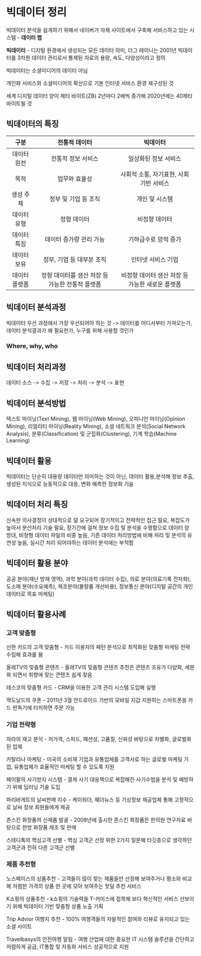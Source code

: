 # 빅데이터 정리
빅데이터 분석을 쉽게하기 위해서 네이버가 자체 사이트에서 구축해 서비스하고 있는 시스템 - **데이터 랩**

**빅데이터** - 디지털 환경에서 생성되는 모든 데이터 의미, 더그 레이니는 2001년 빅데이터를 3차원 데이터 관리로서 통제된 자료의 용량, 속도, 다양성이라고 정의

빅데이터는 소셜미디어의 데이터 아님

개인화 서비스와 소셜미디어의 확산으로 기본 인터넷 서비스 환경 재구성된 것

세계 디지털 데이터 양이 제타 바이트(ZB) 2년마다 2배씩 증가해 2020년에는 40제타 바이트될 것

## 빅데이터의 특징
| 구분 | 전통적 데이터 | 빅데이터 |
|:---:|:---:|:---:|
| 데이터 원천 | 전통적 정보 서비스 | 일상화된 정보 서비스 |
| 목적 | 업무와 효율성 | 사회적 소통, 자기표현, 사회 기반 서비스 |
| 생성 주체 | 정부 및 기업 등 조직 | 개인 및 시스템 |
| 데이터 유형 | 정형 데이터 | 비정형 데이터 |
| 데이터 특징 | 데이터 증가량 관리 가능 | 기하급수로 양적 증가 |
| 데이터 보유 | 정부, 기업 등 대부분 조직 | 인터넷 서비스 기업 |
| 데이터 플랫폼 | 정형 데이터를 생산 저장 등 가능한 전통적 플랫폼 | 비정형 데이터 생산 저장 등 가능한 새로운 플랫폼 |

## 빅데이터 분석과정
빅데이터 우선 과정에서 가장 우선되어야 하는 것 -> 데이터를 어디서부터 가져오는가, 데이터 분석결과가 왜 필요한가, 누구를 위해 사용할 것인가
### Where, why, who

## 빅데이터 처리과정
데이터 소스 -> 수집 -> 저장 -> 처리 -> 분석 -> 표현

## 빅데이터 분석방법
텍스트 마이닝(Text Mining), 웹 마이닝(Web Mining), 오피니언 마이닝(Opinion Mining), 리얼리티 마이닝(Reality Mining), 소셜 네트워크 분석(Social Network Analysis), 분류(Classification) 및 군집화(Clustering), 기계 학습(Machine Learning)

## 빅데이터 활용
빅데이터는 단순히 대용량 데이터만 의미하는 것이 아닌, 데이터 활용,분석해 정보 추출, 생성된 지식으로 능동적으로 대응, 변화 예측한 정보화 기술

## 빅데이터 처리 특징
신속한 의사결정이 상대적으로 덜 요구되어 장기적이고 전략적인 접근 필요, 복잡도가 높아서 분산처리 기술 필요, 장기간에 걸쳐 정보 수집 및 분석을 수행함으로 데이터 양 방대, 비정형 데이터 파일의 비중 높음, 기존 데이터 처리방법에 비해 처리 및 분석의 유연성 높음, 실시간 처리 되어야하는 데이터 분석에는 부적합

## 빅데이터 활용 분야
공공 분야(재난 방재 영역), 과학 분야(과학 데이터 수집), 의료 분야(의료기록 전자화), 도소매 분야(수요예측), 제조분야(불량품 개선비용), 정보통신 분야(디지털 공간의 개인 데이터로 목표 마케팅)

## 빅데이터 활용사례
### 고객 맞춤형
신한 카드의 고객 맞춤형 - 카드 이용자의 패턴 분석으로 최적화된 맞춤형 마케팅 전략 수립해 효과를 봄

올레TV의 맞춤형 콘텐츠 - 올레TV의 맞춤형 콘텐츠 추천은 콘텐츠 조유가 다양화, 세분화 되면서 취향에 맞는 콘텐츠 쉽게 찾음

테스코의 맞춤형 카드 - CRM을 이용한 고객 관리 시스템 도입해 실행

맥도날드의 쿠폰 - 2011년 3월 안드로이드 기반의 모바일 지갑 지원하는 스마트폰을 카드 판독기에 터치하면 주문 가능

### 기업 전략형
자라의 재고 분석 - 저가격, 스피드, 패션성, 고품질, 신뢰성 바탕으로 차별화, 글로벌화된 업체

카탈리나 마케팅 - 미국의 소비재 기업과 유통업체를 고객사로 하는 글로벌 마케팅 기업, 유통업체가 효율적인 마케팅 할 수 있도록 지원

페이팔의 사기방지 시스템 - 결제 사기 대응책으로 복잡해진 사기수법을 분석 및 예방하기 위해 딥러닝 기술 도입

파리바게트의 날씨판매 지수 - 케이워더, 웨더뉴스 등 기상정보 제공업체 통해 고정적으로 날씨 정보 회원들에게 제공

존스킨 화장품의 신제품 발굴 - 2008년에 출시한 존스킨 화장품은 한의원 연구자료 바탕으로 한방 화장품 제조 및 판매

스테디톡의 핵심고객 선별 - 핵심 고객군 선정 위한 2가지 질문해 타깃층으로 생각하던 고객군과 전혀 다른 고객군 선별

### 제품 추천형
노스페이스의 상품추천 - 고객들이 많이 찾는 제품들만 선정해 보여주거나 평소와 비교해 저렴한 가격의 상품 한 곳에 모아 보여주는 핫딜 추천 서비스

K쇼핑의 상품추천 - k쇼핑의 기술력을 T-커미스에 접목해 보다 혁신적인 서비스 선보이기 위해 빅데이터 기반 맞춤형 상품 노출 기획

Trip Advior 여행지 추천 - 100% 여행객들의 자발적인 참여와 리뷰로 유지되고 있는 소셜 사이트

Travelbasys의 안전여행 알림 - 여행 산업에 대한 중요한 IT 시스템 솔루션을 간단하고 저렴하게 공급, IT통합 및 자동화 서비스 성공적으로 지원

